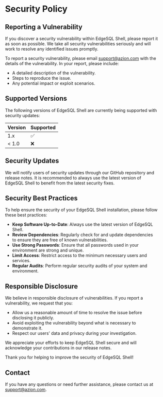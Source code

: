 # Security Policy

## Reporting a Vulnerability

If you discover a security vulnerability within EdgeSQL Shell, please report it as soon as possible. We take all security vulnerabilities seriously and will work to resolve any identified issues promptly.

To report a security vulnerability, please email [support@azion.com](mailto:support@azion.com) with the details of the vulnerability. In your report, please include:

- A detailed description of the vulnerability.
- Steps to reproduce the issue.
- Any potential impact or exploit scenarios.

## Supported Versions

The following versions of EdgeSQL Shell are currently being supported with security updates:

| Version | Supported          |
| ------- | ------------------ |
| 1.x     | :white_check_mark: |
| < 1.0   | :x:                |

## Security Updates

We will notify users of security updates through our GitHub repository and release notes. It is recommended to always use the latest version of EdgeSQL Shell to benefit from the latest security fixes.

## Security Best Practices

To help ensure the security of your EdgeSQL Shell installation, please follow these best practices:

- **Keep Software Up-to-Date**: Always use the latest version of EdgeSQL Shell.
- **Review Dependencies**: Regularly check for and update dependencies to ensure they are free of known vulnerabilities.
- **Use Strong Passwords**: Ensure that all passwords used in your environment are strong and unique.
- **Limit Access**: Restrict access to the minimum necessary users and services.
- **Regular Audits**: Perform regular security audits of your system and environment.

## Responsible Disclosure

We believe in responsible disclosure of vulnerabilities. If you report a vulnerability, we request that you:

- Allow us a reasonable amount of time to resolve the issue before disclosing it publicly.
- Avoid exploiting the vulnerability beyond what is necessary to demonstrate it.
- Respect our users' data and privacy during your investigation.

We appreciate your efforts to keep EdgeSQL Shell secure and will acknowledge your contributions in our release notes.

Thank you for helping to improve the security of EdgeSQL Shell!

## Contact

If you have any questions or need further assistance, please contact us at [support@azion.com](mailto:support@azion.com).
